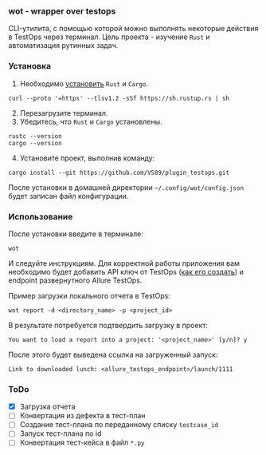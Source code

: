 ### wot - wrapper over testops

CLI-утилита, с помощью которой можно выполнять некоторые действия в TestOps через терминал.
Цель проекта - изучение `Rust` и автоматизация рутинных задач.

### Установка

1) Необходимо [установить](https://rustup.rs/) `Rust` и `Cargo`.

```shell
curl --proto '=https' --tlsv1.2 -sSf https://sh.rustup.rs | sh
```

2) Перезагрузите терминал.
3) Убедитесь, что `Rust` и `Cargo` установлены.

```shell
rustc --version
cargo --version
```

4) Установите проект, выполнив команду:

```shell
cargo install --git https://github.com/VS89/plugin_testops.git
```

После установки в домашней директории `~/.config/wot/config.json` будет записан файл конфигурации.

### Использование

После установки введите в терминале:

```shell
wot
```

И следуйте инструкциям.
Для корректной работы приложения вам необходимо будет добавить API ключ от TestOps
([как его создать](https://qatools.ru/docs/overview/user-menu/)) и
endpoint развернутного Allure TestOps.

Пример загрузки локального отчета в TestOps:

```shell
wot report -d <directory_name> -p <project_id>
```

В результате потребуется подтвердить загрузку в проект:

```shell
You want to load a report into a project: '<project_name>' [y/n]? y
```

После этого будет выведена ссылка на загруженный запуск:

```shell
Link to downloaded lunch: <allure_testops_endpoint>/launch/1111
```


### ToDo

- [x] Загрузка отчета
- [ ] Конвертация из дефекта в тест-план
- [ ] Создание тест-плана по переданному списку `testcase_id`
- [ ] Запуск тест-плана по id
- [ ] Конвертация тест-кейса в файл `*.py`
